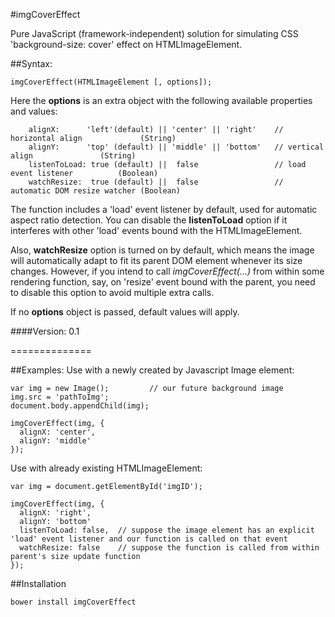 #imgCoverEffect

Pure JavaScript (framework-independent) solution for simulating CSS 'background-size: cover' effect on HTMLImageElement.

##Syntax:
```
imgCoverEffect(HTMLImageElement [, options]);
```
Here the **options** is an extra object with the following available properties and values:
```
    alignX:      'left'(default) || 'center' || 'right'    // horizontal align             (String)
    alignY:      'top' (default) || 'middle' || 'bottom'   // vertical align               (String)
    listenToLoad: true (default) ||  false                 // load event listener          (Boolean)
    watchResize:  true (default) ||  false                 // automatic DOM resize watcher (Boolean)
```
The function includes a 'load' event listener by default, used for automatic aspect ratio detection.
You can disable the **listenToLoad** option if it interferes with other 'load' events bound with the HTMLImageElement.

Also, **watchResize** option is turned on by default, which means the image will automatically adapt to fit its parent DOM element whenever its size changes. However, if you intend to call *imgCoverEffect(...)* from within some rendering function, say, on 'resize' event bound with the parent, you need to disable this option to avoid multiple extra calls.

If no **options** object is passed, default values will apply.

####Version: 0.1

==============

##Examples:
Use with a newly created by Javascript Image element:

```
var img = new Image();         // our future background image
img.src = 'pathToImg';
document.body.appendChild(img);

imgCoverEffect(img, {
  alignX: 'center',
  alignY: 'middle'
});
```

Use with already existing HTMLImageElement:

```
var img = document.getElementById('imgID');

imgCoverEffect(img, {
  alignX: 'right',
  alignY: 'bottom'
  listenToLoad: false,  // suppose the image element has an explicit 'load' event listener and our function is called on that event
  watchResize: false    // suppose the function is called from within parent's size update function
});

```

##Installation
```
bower install imgCoverEffect
```
